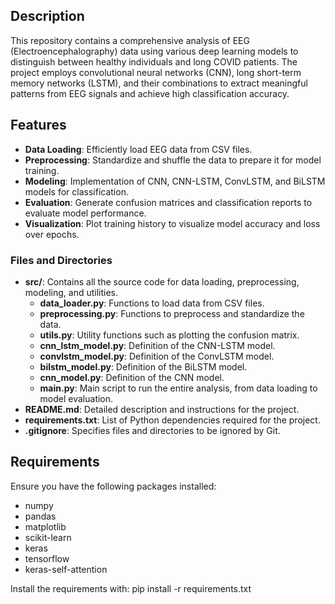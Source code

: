 ## Description
This repository contains a comprehensive analysis of EEG (Electroencephalography) data using various deep learning models to distinguish between healthy individuals and long COVID patients. The project employs convolutional neural networks (CNN), long short-term memory networks (LSTM), and their combinations to extract meaningful patterns from EEG signals and achieve high classification accuracy.

## Features
- **Data Loading**: Efficiently load EEG data from CSV files.
- **Preprocessing**: Standardize and shuffle the data to prepare it for model training.
- **Modeling**: Implementation of CNN, CNN-LSTM, ConvLSTM, and BiLSTM models for classification.
- **Evaluation**: Generate confusion matrices and classification reports to evaluate model performance.
- **Visualization**: Plot training history to visualize model accuracy and loss over epochs.

### Files and Directories
- **src/**: Contains all the source code for data loading, preprocessing, modeling, and utilities.
  - **data_loader.py**: Functions to load data from CSV files.
  - **preprocessing.py**: Functions to preprocess and standardize the data.
  - **utils.py**: Utility functions such as plotting the confusion matrix.
  - **cnn_lstm_model.py**: Definition of the CNN-LSTM model.
  - **convlstm_model.py**: Definition of the ConvLSTM model.
  - **bilstm_model.py**: Definition of the BiLSTM model.
  - **cnn_model.py**: Definition of the CNN model.
  - **main.py**: Main script to run the entire analysis, from data loading to model evaluation.
- **README.md**: Detailed description and instructions for the project.
- **requirements.txt**: List of Python dependencies required for the project.
- **.gitignore**: Specifies files and directories to be ignored by Git.

## Requirements
Ensure you have the following packages installed:
- numpy
- pandas
- matplotlib
- scikit-learn
- keras
- tensorflow
- keras-self-attention

Install the requirements with: pip install -r requirements.txt
